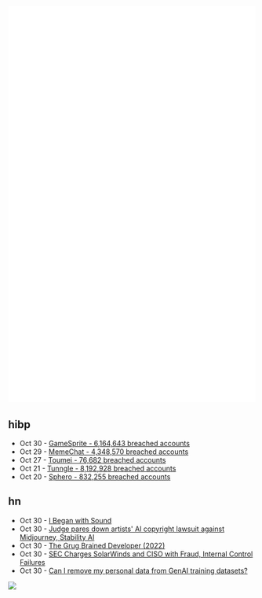 ![Metrics](https://raw.githubusercontent.com/phixion/phixion/master/metrics.svg)

## hibp

<!--
for https://github.com/phixion/phixion/blob/main/.github/workflows/feeds.yml
-->
<!--START_SECTION:haveibeenpwnd-->
- Oct 30 - [GameSprite - 6,164,643 breached accounts](https://haveibeenpwned.com/PwnedWebsites#GameSprite)
- Oct 29 - [MemeChat - 4,348,570 breached accounts](https://haveibeenpwned.com/PwnedWebsites#MemeChat)
- Oct 27 - [Toumei - 76,682 breached accounts](https://haveibeenpwned.com/PwnedWebsites#Toumei)
- Oct 21 - [Tunngle - 8,192,928 breached accounts](https://haveibeenpwned.com/PwnedWebsites#Tunngle)
- Oct 20 - [Sphero - 832,255 breached accounts](https://haveibeenpwned.com/PwnedWebsites#Sphero)
<!--END_SECTION:haveibeenpwnd-->

## hn

<!--
for https://github.com/phixion/phixion/blob/main/.github/workflows/feeds.yml
-->
<!--START_SECTION:hn-->
- Oct 30 - [I Began with Sound](https://www.publicbooks.org/i-began-with-sound/)
- Oct 30 - [Judge pares down artists' AI copyright lawsuit against Midjourney, Stability AI](https://www.reuters.com/legal/litigation/judge-pares-down-artists-ai-copyright-lawsuit-against-midjourney-stability-ai-2023-10-30/)
- Oct 30 - [The Grug Brained Developer (2022)](https://grugbrain.dev/)
- Oct 30 - [SEC Charges SolarWinds and CISO with Fraud, Internal Control Failures](https://www.sec.gov/news/press-release/2023-227)
- Oct 30 - [Can I remove my personal data from GenAI training datasets?](https://knowingmachines.org/knowing-legal-machines/legal-explainer/questions/can-i-remove-my-personal-data-from-genai-training-datasets)
<!--END_SECTION:hn-->

<!--
for https://yhype.me
-->
![](https://hit.yhype.me/github/profile?user_id=13013670)
